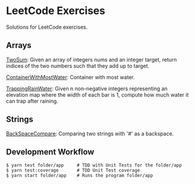 # LeetCode Exercises

Solutions for LeetCode exercises.

## Arrays

[TwoSum](./two-sum/README.md): Given an array of integers nums and an integer target, return indices of the two numbers such that they add up to target.

[ContainerWithMostWater](./container-with-most-water/README.md): Container with most water.

[TrappingRainWater](./trapping-rain-water/README.md): Given n non-negative integers representing an elevation map where the width of each bar is 1, compute how much water it can trap after raining.

## Strings

[BackSpaceCompare](./backspaceCompare/README.md): Comparing two strings with '#' as a backspace.

## Development Workflow

    $ yarn test folder/app     # TDD with Unit Tests for the folder/app
    $ yarn test:coverage       # TDD Unit Test coverage
    $ yarn start folder/app    # Runs the program folder/app

